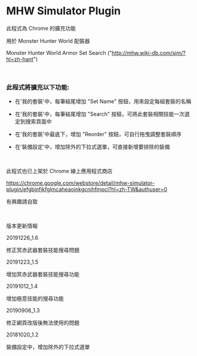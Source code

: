 # MHW Simulator Plugin

此程式為 Chrome 的擴充功能

用於 Monster Hunter World 配裝器

Monster Hunter World Armor Set Search ("http://mhw.wiki-db.com/sim/?hl=zh-hant")

<br>

### 此程式將擴充以下功能:

* 在'我的套裝'中，每筆結尾增加 "Set Name" 按鈕，用來設定每組套裝的名稱

* 在'我的套裝'中，每筆結尾增加 "Search" 按鈕，可將此套裝相關技能一次選定到搜索頁面中

* 在'我的套裝'中最底下，增加 "Reorder" 按鈕，可自行拖曳調整套裝順序

* 在'裝備設定'中，增加除外的下拉式選單，可直接新增要排除的裝備

<br>

此程式也已上架於 Chrome 線上應用程式商店

https://chrome.google.com/webstore/detail/mhw-simulator-plugin/efgbjnfjkfglmcaheaojnkgcnihfmpci?hl=zh-TW&authuser=0

有興趣請自取

<br>

版本更新情報

20191226_1.6

修正冥赤武器套裝技能搜尋問題

20191223_1.5

增加冥赤武器套裝技能搜尋功能

20191012_1.4

增加極意技能的搜尋功能

20190908_1.3

修正網頁改版後無法使用的問題

20181020_1.2

裝備設定中，增加除外的下拉式選單
